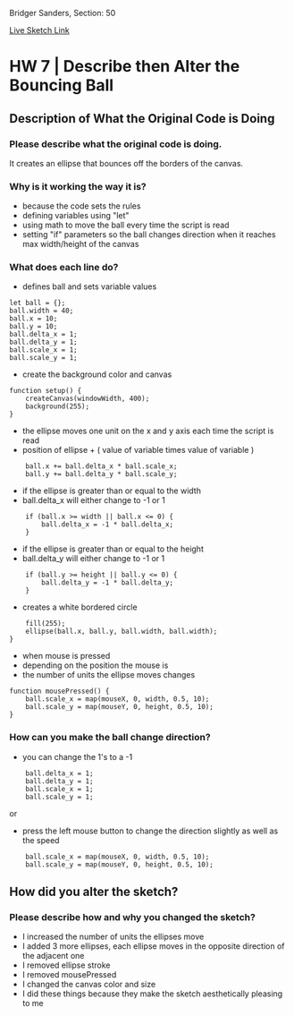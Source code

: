 Bridger Sanders, Section: 50

[Live Sketch Link](https://bridger-sanders.github.io/120-work/HW-7)


# HW 7 | Describe then Alter the Bouncing Ball

## Description of What the Original Code is Doing

### Please describe what the original code is doing.

It creates an ellipse that bounces off the borders of the canvas. 

### Why is it working the way it is?

- because the code sets the rules
- defining variables using "let"
- using math to move the ball every time the script is read
- setting "if" parameters so the ball changes direction when it reaches max width/height of the canvas

### What does each line do?

- defines ball and sets variable values
```
let ball = {};
ball.width = 40;
ball.x = 10;
ball.y = 10;
ball.delta_x = 1;
ball.delta_y = 1;
ball.scale_x = 1;
ball.scale_y = 1;
```
- create the background color and canvas
```
function setup() {
    createCanvas(windowWidth, 400);
    background(255);
}
```
- the ellipse moves one unit on the x and y axis each time the script is read
- position of ellipse + ( value of variable times value of variable )
```
    ball.x += ball.delta_x * ball.scale_x;
    ball.y += ball.delta_y * ball.scale_y;
```
- if the ellipse is greater than or equal to the width
- ball.delta_x will either change to -1 or 1
```
    if (ball.x >= width || ball.x <= 0) {
        ball.delta_x = -1 * ball.delta_x;
    }
```
- if the ellipse is greater than or equal to the height
- ball.delta_y will either change to -1 or 1
```
    if (ball.y >= height || ball.y <= 0) {
        ball.delta_y = -1 * ball.delta_y;
    }
```
- creates a white bordered circle
```
    fill(255);
    ellipse(ball.x, ball.y, ball.width, ball.width);
}
```
- when mouse is pressed
- depending on the position the mouse is
- the number of units the ellipse moves changes
```
function mousePressed() {
    ball.scale_x = map(mouseX, 0, width, 0.5, 10);
    ball.scale_y = map(mouseY, 0, height, 0.5, 10);
}
```
### How can you make the ball change direction?

- you can change the 1's to a -1 
```
    ball.delta_x = 1;
    ball.delta_y = 1;
    ball.scale_x = 1;
    ball.scale_y = 1;
```
or

- press the left mouse button to change the direction slightly as well as the speed
```
    ball.scale_x = map(mouseX, 0, width, 0.5, 10);
    ball.scale_y = map(mouseY, 0, height, 0.5, 10);
```

## How did you alter the sketch?

### Please describe how and why you changed the sketch?

- I increased the number of units the ellipses move
- I added 3 more ellipses, each ellipse moves in the opposite direction of the adjacent one
- I removed ellipse stroke
- I removed mousePressed
- I changed the canvas color and size
- I did these things because they make the sketch aesthetically pleasing to me
